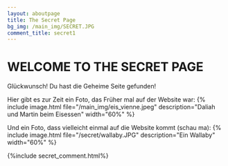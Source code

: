 ```yaml
---
layout: aboutpage
title: The Secret Page
bg_img: /main_img/SECRET.JPG
comment_title: secret1
---
```


# WELCOME TO THE SECRET PAGE

Glückwunsch! Du hast die Geheime Seite gefunden!

Hier gibt es zur Zeit ein Foto, das Früher mal auf der Website war:
{% include image.html file="/main_img/eis_vienne.jpeg" description="Daliah und Martin beim Eisessen" width="60%" %}

Und ein Foto, dass vielleicht einmal auf die Website kommt (schau ma):
{% include image.html file="/secret/wallaby.JPG" description="Ein Wallaby" width="60%" %}

{%include secret_comment.html%}